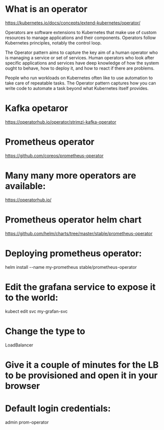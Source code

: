 # What is an operator
https://kubernetes.io/docs/concepts/extend-kubernetes/operator/

Operators are software extensions to Kubernetes that make use of custom resources to manage applications and their components. Operators follow Kubernetes principles, notably the control loop. 

The Operator pattern aims to capture the key aim of a human operator who is managing a service or set of services. Human operators who look after specific applications and services have deep knowledge of how the system ought to behave, how to deploy it, and how to react if there are problems.

People who run workloads on Kubernetes often like to use automation to take care of repeatable tasks. The Operator pattern captures how you can write code to automate a task beyond what Kubernetes itself provides.


# Kafka opetaror
https://operatorhub.io/operator/strimzi-kafka-operator

# Prometheus operator
https://github.com/coreos/prometheus-operator

# Many many more operators are available:
https://operatorhub.io/

# Prometheus operator helm chart
https://github.com/helm/charts/tree/master/stable/prometheus-operator

# Deploying prometheus operator:
helm install --name my-prometheus stable/prometheus-operator

# Edit the grafana service to expose it to the world:
kubect edit svc my-grafan-svc

# Change the type to
LoadBalancer

# Give it a couple of minutes for the LB to be provisioned and open it in your browser
# Default login credentials:
admin
prom-operator
